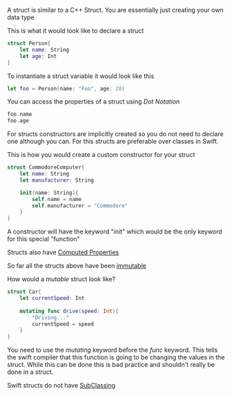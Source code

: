 ---
---

A struct is similar to a C++ Struct. You are essentially just creating your own data type

This is what it would look like to declare a struct

````Swift
struct Person{
	let name: String
	let age: Int
}
````

To instantiate a struct variable it would look like this

````Swift
let foo = Person(name: "Foo", age: 20)
````

You can access the properties of a struct using *Dot Notation*

````Swift
foo.name
foo.age
````

For structs constructors are implicitly created so you do not need to declare one although you can. For this structs are preferable over classes in Swift.

This is how you would create a custom constructor for your struct 

````Swift
struct CommodoreComputer{
	let name: String
	let manufacturer: String

	init(name: String){
		self.name = name
		self.manufacturer = "Commodore"
	}
}
````

A constructor will have the keyword "init" which would be the only keyword for this special "function"

Structs also have [Computed Properties](../02%20-%20JavaScript/Computed%20Properties.md)

So far all the structs above have been [immutable](../05%20-%20Coding%20Concepts/Immutable.md) 

How would a *mutable* struct look like?

````Swift
struct Car{
	let currentSpeed: Int
	
	mutating func drive(speed: Int){
		"Driving..."
		currentSpeed = speed
	}
}
````

You need to use the *mutating* keyword before the *func* keyword. This tells the swift compiler that this function is going to be changing the values in the struct. While this can be done this is bad practice and shouldn't really be done in a struct. 

Swift structs do not have [SubClassing](SubClassing.md)
